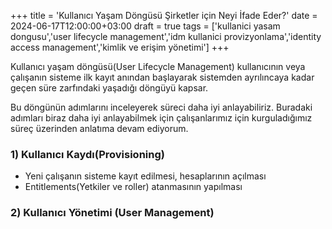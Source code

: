 +++
title = 'Kullanıcı Yaşam Döngüsü Şirketler için Neyi İfade Eder?'
date = 2024-06-17T12:00:00+03:00
draft = true
tags = ['kullanici yasam dongusu','user lifecycle management','idm kullanici provizyonlama','identity access management','kimlik ve erişim yönetimi']
+++

Kullanıcı yaşam döngüsü(User Lifecycle Management) kullanıcının veya çalışanın sisteme ilk kayıt anından başlayarak sistemden ayrılıncaya kadar geçen süre zarfındaki yaşadığı döngüyü kapsar.

Bu döngünün adımlarını inceleyerek süreci daha iyi anlayabiliriz. Buradaki adımları biraz daha iyi anlayabilmek için çalışanlarımız için kurguladığımız süreç üzerinden anlatıma devam ediyorum.

### 1) Kullanıcı Kaydı(Provisioning)

- Yeni çalışanın sisteme kayıt edilmesi, hesaplarının açılması
- Entitlements(Yetkiler ve roller) atanmasının yapılması

### 2) Kullanıcı Yönetimi (User Management)





